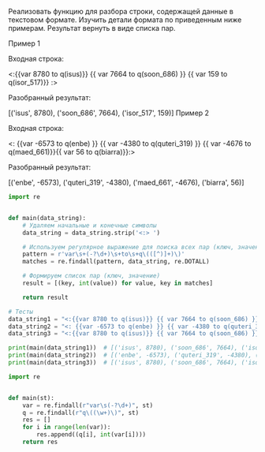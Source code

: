 Реализовать функцию для разбора строки, содержащей данные в текстовом формате. Изучить детали формата по приведенным ниже примерам. Результат вернуть в виде списка пар.

Пример 1

Входная строка:

<:{{var 8780 to q(isus)}} {{ var 7664 to q(soon_686) }} {{ var 159 to q(isor_517)}} :>

Разобранный результат:

[('isus', 8780), ('soon_686', 7664), ('isor_517', 159)]
Пример 2

Входная строка:

<: {{var -6573 to q(enbe) }} {{ var -4380 to q(quteri_319) }} {{ var -4676 to q(maed_661)}}{{ var 56 to q(biarra)}}:>

Разобранный результат:

[('enbe', -6573), ('quteri_319', -4380), ('maed_661', -4676), ('biarra', 56)]

```python
import re


def main(data_string):
    # Удаляем начальные и конечные символы
    data_string = data_string.strip('<:> ')

    # Используем регулярное выражение для поиска всех пар (ключ, значение)
    pattern = r'var\s+(-?\d+)\s+to\s+q\(([^)]+)\)'
    matches = re.findall(pattern, data_string, re.DOTALL)

    # Формируем список пар (ключ, значение)
    result = [(key, int(value)) for value, key in matches]

    return result

# Тесты
data_string1 = "<:{{var 8780 to q(isus)}} {{ var 7664 to q(soon_686) }} {{ var 159 to q(isor_517)}} :>"
data_string2 = "<: {{var -6573 to q(enbe) }} {{ var -4380 to q(quteri_319) }} {{ var -4676 to q(maed_661)}}{{ var 56 to q(biarra)}}:>"
data_string3 = "<:{{var 8780 to q(isus)}} {{ var 7664 to q(soon_686) }} {{ var 159 to\nq(isor_517)}} :>"

print(main(data_string1))  # [('isus', 8780), ('soon_686', 7664), ('isor_517', 159)]
print(main(data_string2))  # [('enbe', -6573), ('quteri_319', -4380), ('maed_661', -4676), ('biarra', 56)]
print(main(data_string3))  # [('isus', 8780), ('soon_686', 7664), ('isor_517', 159)]
```

```python
import re


def main(st):
    var = re.findall(r"var\s(-?\d+)", st)
    q = re.findall(r"q\((\w+)\)", st)
    res = []
    for i in range(len(var)):
        res.append((q[i], int(var[i])))
    return res

```
